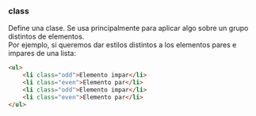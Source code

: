 ### class

Define una clase. Se usa principalmente para aplicar algo sobre un grupo distintos de elementos.  
Por ejemplo, si queremos dar estilos distintos a los elementos pares e impares de una lista:

````HTML
<ul>
    <li class="odd">Elemento impar</li>
    <li class="even">Elemento par</li>
    <li class="odd">Elemento impar</li>
    <li class="even">Elemento par</li>
</ul>
````
